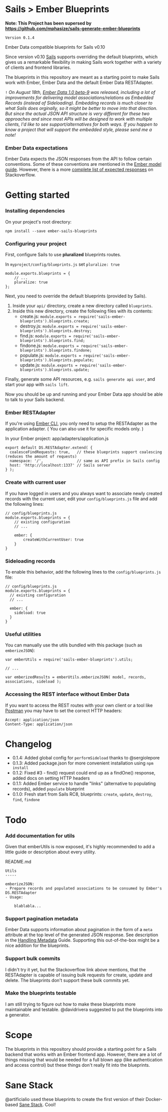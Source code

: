 Sails > Ember Blueprints
======================

**Note: This Project has been supersed by https://github.com/mphasize/sails-generate-ember-blueprints**

`Version 0.1.4`

Ember Data compatible blueprints for Sails v0.10


Since version v0.10 [Sails](http://beta.sailsjs.org/) supports overriding the default blueprints, which gives us a remarkable flexibility in making Sails work together with a variety of clients and frontend libraries.

The blueprints in this repository are meant as a starting point to make Sails work with Ember, Ember Data and the default Ember Data RESTAdapter.

`!` *On August 18th, [Ember Data 1.0 beta-9](http://emberjs.com/blog/2014/08/18/ember-data-1-0-beta-9-released.html) was released, including a lot of improvements for delivering model associations/relations as Embedded Records (instead of Sideloading). Embedding records is much closer to what Sails does orginally, so it might be better to move into that direction. But since the actual JSON API structure is very different for these two approaches and since most APIs will be designed to work with multiple clients, I'd like to see support/alternatives for both ways. If you happen to know a project that will support the embedded style, please send me a note!*


### Ember Data expectations

Ember Data expects the JSON responses from the API to follow certain conventions.
Some of these conventions are mentioned in the [Ember model guide](http://emberjs.com/guides/models/connecting-to-an-http-server/).
However, there is a more [complete list of expected responses](https://stackoverflow.com/questions/14922623/what-is-the-complete-list-of-expected-json-responses-for-ds-restadapter) on Stackoverflow.



# Getting started

### Installing dependencies

On your project's root directory:

```
npm install --save ember-sails-blueprints
```

### Configuring your project

First, configure Sails to use **pluralized** blueprints routes.

In `myproject/config/blueprints.js` set `pluralize: true`

```
module.exports.blueprints = {
	// ...
	pluralize: true
};
```

Next, you need to override the default blueprints (provided by Sails).

1. Inside your `api/` directory, create a new directory called `blueprints`.
2. Inside this new directory, create the following files with its contents:
	* create.js: `module.exports = require('sails-ember-blueprints').blueprints.create;`
	* destroy.js: `module.exports = require('sails-ember-blueprints').blueprints.destroy;`
	* find.js: `module.exports = require('sails-ember-blueprints').blueprints.find;`
	* findone.js: `module.exports = require('sails-ember-blueprints').blueprints.findone;`
	* populate.js: `module.exports = require('sails-ember-blueprints').blueprints.populate;`
	* update.js: `module.exports = require('sails-ember-blueprints').blueprints.update;`

Finally, generate some API resources, e.g. `sails generate api user`, and start your app with `sails lift`.

Now you should be up and running and your Ember Data app should be able to talk to your Sails backend.

### Ember RESTAdapter

If you're using [Ember CLI](//ember-cli.com), you only need to setup the RESTAdapter as the application adapter.
( You can also use it for specific models only. )

In your Ember project: app/adapters/application.js

	export default DS.RESTAdapter.extend( {
	  coalesceFindRequests: true,   // these blueprints support coalescing (reduces the amount of requests)
	  namespace: '/',               // same as API prefix in Sails config
	  host: 'http://localhost:1337' // Sails server
	} );



### Create with current user

If you have logged in users and you always want to associate newly created records with the current user, edit your `config/blueprints.js` file and add the following lines:

```
// config/blueprints.js
module.exports.blueprints = {
	// existing configuration
	// ...

	ember: {
		createWithCurrentUser: true
	}
}
```

### Sideloading records

To enable this behavior, add the following lines to the `config/blueprints.js` file:

```
// config/blueprints.js
module.exports.blueprints = {
  // existing configuration
  // ...

  ember: {
    sideload: true
  }
}
```

### Useful utilities

You can manually use the utils bundled with this package (such as `emberizeJSON`):

```
var emberUtils = require('sails-ember-blueprints').utils;

// ...

var emberizedResults = emberUtils.emberizeJSON( model, records, associations, sideload );

```

### Accessing the REST interface without Ember Data

If you want to access the REST routes with your own client or a tool like [Postman](http://www.getpostman.com/) you may have to set the correct HTTP headers:

    Accept: application/json
    Content-Type: application/json



# Changelog

* 0.1.4: Added global config for `performSideload` thanks to @sergiolepore
* 0.1.3: Added package.json for more convenient installation using `npm install`
* 0.1.2: Fixed #3 - find() request could end up as a findOne() response, added docs on setting HTTP headers
* 0.1.1: Added Ember service to handle "links" (alternative to populating records), added `populate` blueprint
* 0.1.0: Fresh start from Sails RC8, blueprints: `create`, `update`, `destroy`, `find`, `findone`


# Todo

### Add documentation for utils

Given that emberUtils is now exposed, it's highly recommended to add a little guide or description about every utility.

README.md
```
Utils
-----

emberizeJSON:
- Prepare records and populated associations to be consumed by Ember's DS.RESTAdapter
- Usage:

	blablabla...

```

### Support pagination metadata

Ember Data supports information about pagination in the form of a `meta` attribute at the top level of the generated JSON response. See description in the [Handling Metadata](http://emberjs.com/guides/models/handling-metadata/) Guide. Supporting this out-of-the-box might be a nice addition for the blueprints.


### Support bulk commits

I didn't try it yet, but the Stackoverflow link above mentions, that the RESTAdapter is capable of issuing bulk requests for create, update and delete.
The blueprints don't support these bulk commits yet.

### Make the blueprints testable

I am still trying to figure out how to make these blueprints more maintainable and testable.
@davidrivera suggested to put the blueprints into a generator.

# Scope

The blueprints in this repository should provide a starting point for a Sails backend that works with an Ember frontend app. However, there are a lot of things missing that would be needed for a full blown app (like authentication and access control) but these things don't really fit into the blueprints.


# Sane Stack

@artificialio used these blueprints to create the first version of their Docker-based [Sane Stack](http://sanestack.com/). Cool!
